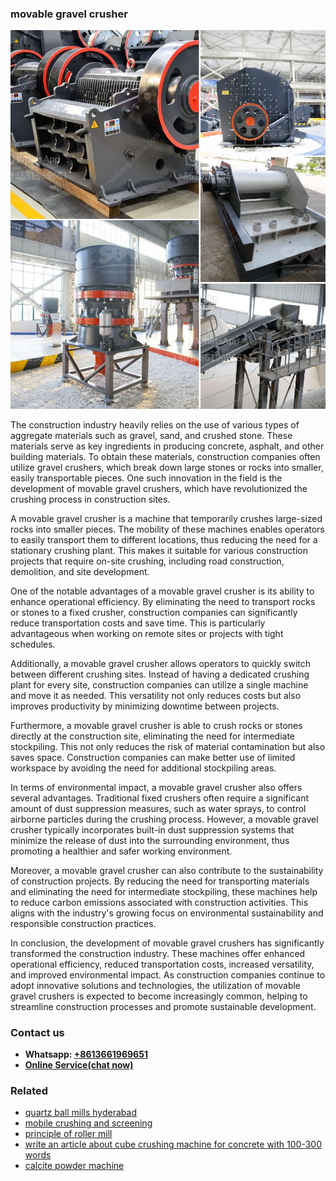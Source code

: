 <h3>movable gravel crusher</h3><img src='1702950262.jpg' alt=''><p>The construction industry heavily relies on the use of various types of aggregate materials such as gravel, sand, and crushed stone. These materials serve as key ingredients in producing concrete, asphalt, and other building materials. To obtain these materials, construction companies often utilize gravel crushers, which break down large stones or rocks into smaller, easily transportable pieces. One such innovation in the field is the development of movable gravel crushers, which have revolutionized the crushing process in construction sites.</p><p>A movable gravel crusher is a machine that temporarily crushes large-sized rocks into smaller pieces. The mobility of these machines enables operators to easily transport them to different locations, thus reducing the need for a stationary crushing plant. This makes it suitable for various construction projects that require on-site crushing, including road construction, demolition, and site development.</p><p>One of the notable advantages of a movable gravel crusher is its ability to enhance operational efficiency. By eliminating the need to transport rocks or stones to a fixed crusher, construction companies can significantly reduce transportation costs and save time. This is particularly advantageous when working on remote sites or projects with tight schedules.</p><p>Additionally, a movable gravel crusher allows operators to quickly switch between different crushing sites. Instead of having a dedicated crushing plant for every site, construction companies can utilize a single machine and move it as needed. This versatility not only reduces costs but also improves productivity by minimizing downtime between projects.</p><p>Furthermore, a movable gravel crusher is able to crush rocks or stones directly at the construction site, eliminating the need for intermediate stockpiling. This not only reduces the risk of material contamination but also saves space. Construction companies can make better use of limited workspace by avoiding the need for additional stockpiling areas.</p><p>In terms of environmental impact, a movable gravel crusher also offers several advantages. Traditional fixed crushers often require a significant amount of dust suppression measures, such as water sprays, to control airborne particles during the crushing process. However, a movable gravel crusher typically incorporates built-in dust suppression systems that minimize the release of dust into the surrounding environment, thus promoting a healthier and safer working environment.</p><p>Moreover, a movable gravel crusher can also contribute to the sustainability of construction projects. By reducing the need for transporting materials and eliminating the need for intermediate stockpiling, these machines help to reduce carbon emissions associated with construction activities. This aligns with the industry's growing focus on environmental sustainability and responsible construction practices.</p><p>In conclusion, the development of movable gravel crushers has significantly transformed the construction industry. These machines offer enhanced operational efficiency, reduced transportation costs, increased versatility, and improved environmental impact. As construction companies continue to adopt innovative solutions and technologies, the utilization of movable gravel crushers is expected to become increasingly common, helping to streamline construction processes and promote sustainable development.</p><h3>Contact us</h3><ul><li><strong>Whatsapp:&nbsp;<a href="https://wa.me/8613661969651">+8613661969651</a></strong></li><li><a href="https://swt.shibang-china.com/?git&amp;zhl&amp;movable gravel crusher"><strong>Online Service(chat now)</strong></a></li></ul><h3>Related</h3><ul><li><a href='quartz ball mills hyderabad.md'>quartz ball mills hyderabad</a></li><li><a href='mobile crushing and screening.md'>mobile crushing and screening</a></li><li><a href='principle of roller mill.md'>principle of roller mill</a></li><li><a href='write an article about cube crushing machine for concrete with 100300 words.md'>write an article about cube crushing machine for concrete with 100-300 words</a></li><li><a href='calcite powder machine.md'>calcite powder machine</a></li></ul>